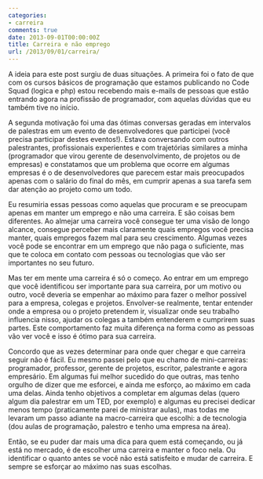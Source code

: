 ```yaml
---
categories:
- carreira
comments: true
date: 2013-09-01T00:00:00Z
title: Carreira e não emprego
url: /2013/09/01/carreira/
---
```


A ideia para este post surgiu de duas situações. A primeira foi o fato de que com os cursos básicos de programação que estamos publicando no Code Squad (logica e php) estou recebendo mais e-mails de pessoas que estão entrando agora na profissão de programador, com aquelas dúvidas que eu também tive no início.

A segunda motivação foi uma das ótimas conversas geradas em intervalos de palestras em um evento de desenvolvedores que participei (você precisa participar destes eventos!).  Estava conversando com outros palestrantes, profissionais experientes e com trajetórias similares a minha (programador que virou gerente de desenvolvimento, de projetos ou de empresas) e constatamos que um problema que ocorre em algumas empresas é o de desenvolvedores que parecem estar mais preocupados apenas com o salário do final do mês, em cumprir apenas a sua tarefa sem dar atenção ao projeto como um todo.

Eu resumiria essas pessoas como aquelas que procuram e se preocupam apenas em manter um emprego e não uma carreira. E são coisas bem diferentes. Ao almejar uma carreira você consegue ter uma visão de longo alcance, consegue perceber mais claramente quais empregos você precisa manter, quais empregos fazem mal para seu crescimento. Algumas vezes você pode se encontrar em um emprego que não paga o suficiente, mas que te coloca em contato com pessoas ou tecnologias que vão ser importantes no seu futuro. 

Mas ter em mente uma carreira é só o começo. Ao entrar em um emprego que você identificou ser importante para sua carreira, por um motivo ou outro, você deveria se empenhar ao máximo para fazer o melhor possível para a empresa, colegas e projetos. Envolver-se realmente, tentar entender onde a empresa ou o projeto pretendem ir, visualizar onde seu trabalho influencia nisso, ajudar os colegas a também entenderem e cumprirem suas partes. Este comportamento faz muita diferença na forma como as pessoas vão ver você e isso é ótimo para sua carreira. 

Concordo que as vezes determinar para onde quer chegar e que carreira seguir não é fácil. Eu mesmo passei pelo que eu chamo de mini-carreiras: programador, professor, gerente de projetos, escritor, palestrante e agora empresário. Em algumas fui melhor sucedido do que outras, mas tenho orgulho de dizer que me esforcei, e ainda me esforço, ao máximo em cada uma delas. Ainda tenho objetivos a completar em algumas delas (quero algum dia palestrar em um TED, por exemplo) e algumas eu precisei dedicar menos tempo (praticamente parei de ministrar aulas), mas todas me levaram um passo adiante na macro-carreira que escolhi: a de tecnologia (dou aulas de programação, palestro e tenho uma empresa na área).

Então, se eu puder dar mais uma dica para quem está começando, ou já está no mercado, é de escolher uma carreira e manter o foco nela. Ou identificar o quanto antes se você não está satisfeito e mudar de carreira. E sempre se esforçar ao máximo nas suas escolhas.
